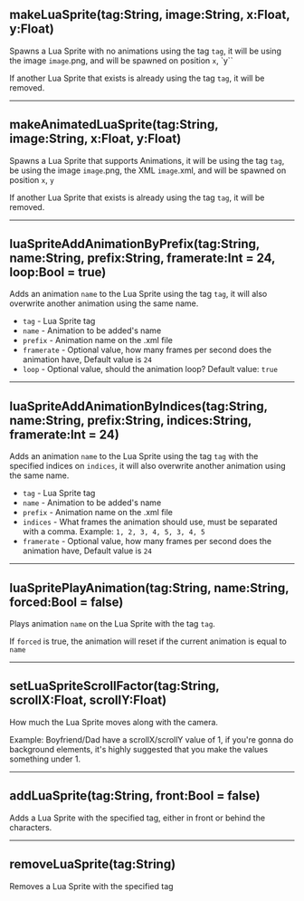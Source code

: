 ## makeLuaSprite(tag:String, image:String, x:Float, y:Float)
Spawns a Lua Sprite with no animations using the tag `tag`, it will be using the image `image`.png, and will be spawned on position `x`, `y``

If another Lua Sprite that exists is already using the tag `tag`, it will be removed.
____________________
## makeAnimatedLuaSprite(tag:String, image:String, x:Float, y:Float)
Spawns a Lua Sprite that supports Animations, it will be using the tag `tag`, be using the image `image`.png, the XML `image`.xml, and will be spawned on position `x`, `y`

If another Lua Sprite that exists is already using the tag `tag`, it will be removed.
____________________
## luaSpriteAddAnimationByPrefix(tag:String, name:String, prefix:String, framerate:Int = 24, loop:Bool = true)
Adds an animation `name` to the Lua Sprite using the tag `tag`, it will also overwrite another animation using the same name.
* `tag` - Lua Sprite tag
* `name` - Animation to be added's name
* `prefix` - Animation name on the .xml file
* `framerate` - Optional value, how many frames per second does the animation have, Default value is `24`
* `loop` - Optional value, should the animation loop? Default value: `true`
____________________
## luaSpriteAddAnimationByIndices(tag:String, name:String, prefix:String, indices:String, framerate:Int = 24)
Adds an animation `name` to the Lua Sprite using the tag `tag` with the specified indices on `indices`, it will also overwrite another animation using the same name.
* `tag` - Lua Sprite tag
* `name` - Animation to be added's name
* `prefix` - Animation name on the .xml file
* `indices` - What frames the animation should use, must be separated with a comma. Example: `1, 2, 3, 4, 5, 3, 4, 5`
* `framerate` - Optional value, how many frames per second does the animation have, Default value is `24`
____________________
## luaSpritePlayAnimation(tag:String, name:String, forced:Bool = false)
Plays animation `name` on the Lua Sprite with the tag `tag`.

If `forced` is true, the animation will reset if the current animation is equal to `name`
____________________
## setLuaSpriteScrollFactor(tag:String, scrollX:Float, scrollY:Float)
How much the Lua Sprite moves along with the camera.

Example: Boyfriend/Dad have a scrollX/scrollY value of 1, if you're gonna do background elements, it's highly suggested that you make the values something under 1.
____________________
## addLuaSprite(tag:String, front:Bool = false)
Adds a Lua Sprite with the specified tag, either in front or behind the characters.
____________________
## removeLuaSprite(tag:String)
Removes a Lua Sprite with the specified tag
